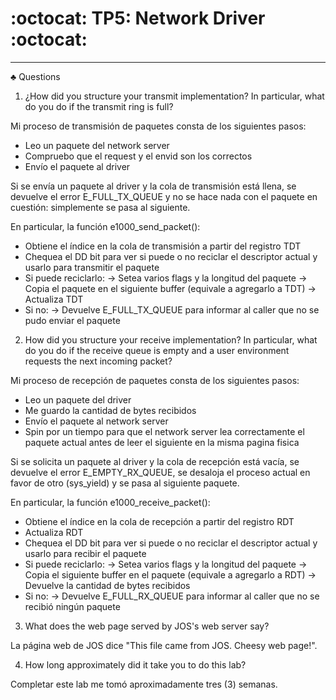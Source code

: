 :octocat: TP5: Network Driver :octocat:
========================
 
-------------
:clubs: Questions

1. ¿How did you structure your transmit implementation? In particular, what do you do if the transmit ring is full?

Mi proceso de transmisión de paquetes consta de los siguientes pasos:
- Leo un paquete del network server
- Compruebo que el request y el envid son los correctos
- Envío el paquete al driver

Si se envía un paquete al driver y la cola de transmisión está llena, se devuelve el error E_FULL_TX_QUEUE
y no se hace nada con el paquete en cuestión: simplemente se pasa al siguiente.

En particular, la función e1000_send_packet():
- Obtiene el índice en la cola de transmisión a partir del registro TDT
- Chequea el DD bit para ver si puede o no reciclar el descriptor actual y usarlo para transmitir el paquete
- Si puede reciclarlo:
	-> Setea varios flags y la longitud del paquete
	-> Copia el paquete en el siguiente buffer (equivale a agregarlo a TDT)
	-> Actualiza TDT
- Si no:
	-> Devuelve E_FULL_TX_QUEUE para informar al caller que no se pudo enviar el paquete


2. How did you structure your receive implementation? In particular, what do you do if the receive queue is empty
   and a user environment requests the next incoming packet?
   
Mi proceso de recepción de paquetes consta de los siguientes pasos:
- Leo un paquete del driver
- Me guardo la cantidad de bytes recibidos
- Envío el paquete al network server
- Spin por un tiempo para que el network server lea correctamente el paquete actual antes de leer el siguiente
  en la misma pagina fisica
  
Si se solicita un paquete al driver y la cola de recepción está vacía, se devuelve el error E_EMPTY_RX_QUEUE,
se desaloja el proceso actual en favor de otro (sys_yield) y se pasa al siguiente paquete.

En particular, la función e1000_receive_packet():
- Obtiene el índice en la cola de recepción a partir del registro RDT
- Actualiza RDT
- Chequea el DD bit para ver si puede o no reciclar el descriptor actual y usarlo para recibir el paquete
- Si puede reciclarlo:
	-> Setea varios flags y la longitud del paquete
	-> Copia el siguiente buffer en el paquete (equivale a agregarlo a RDT)
	-> Devuelve la cantidad de bytes recibidos
- Si no:
	-> Devuelve E_FULL_RX_QUEUE para informar al caller que no se recibió ningún paquete


3. What does the web page served by JOS's web server say?

La página web de JOS dice "This file came from JOS. Cheesy web page!".


4. How long approximately did it take you to do this lab?

Completar este lab me tomó aproximadamente tres (3) semanas.

